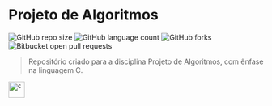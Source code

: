 # Projeto de Algoritmos

![GitHub repo size](https://img.shields.io/github/repo-size/iuricode/README-template?style=for-the-badge)
![GitHub language count](https://img.shields.io/github/languages/count/iuricode/README-template?style=for-the-badge)
![GitHub forks](https://img.shields.io/github/forks/iuricode/README-template?style=for-the-badge)
![Bitbucket open pull requests](https://img.shields.io/bitbucket/pr-raw/iuricode/README-template?style=for-the-badge)

> Repositório criado para a disciplina Projeto de Algoritmos, com ênfase na linguagem C.

<code><img height="32" src="https://cdn.iconscout.com/icon/free/png-512/c-programming-569564.png" alt="c"/></code>
